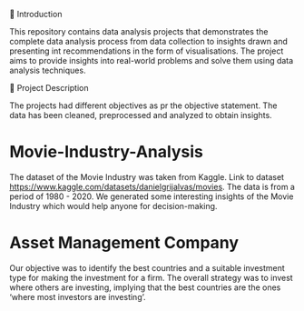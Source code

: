 👋 Introduction   

This repository contains data analysis projects that demonstrates the complete data analysis process from data collection to insights drawn and presenting int recommendations in the form of visualisations. The project aims to provide insights into real-world problems and solve them using data analysis techniques.

📝 Project Description

The projects had different objectives as pr the objective statement. The data has been cleaned, preprocessed and analyzed to obtain insights.

# Movie-Industry-Analysis
The dataset of the Movie Industry was taken from Kaggle. 
Link to dataset https://www.kaggle.com/datasets/danielgrijalvas/movies. The data is from a period of 1980 - 2020. We generated some interesting insights of the Movie Industry which would help anyone for decision-making.

# Asset Management Company
Our objective was to identify the best countries and a suitable investment type for making the investment for a firm. The overall strategy was to invest where others are investing, implying that the best countries are the ones ‘where most investors are investing’.
